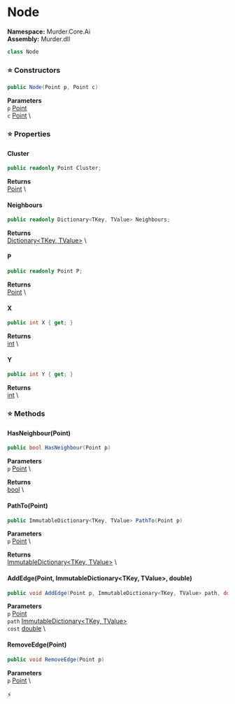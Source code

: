 # Node

**Namespace:** Murder.Core.Ai \
**Assembly:** Murder.dll

```csharp
class Node
```

### ⭐ Constructors
```csharp
public Node(Point p, Point c)
```

**Parameters** \
`p` [Point](/Murder/Core/Geometry/Point.html) \
`c` [Point](/Murder/Core/Geometry/Point.html) \

### ⭐ Properties
#### Cluster
```csharp
public readonly Point Cluster;
```

**Returns** \
[Point](/Murder/Core/Geometry/Point.html) \
#### Neighbours
```csharp
public readonly Dictionary<TKey, TValue> Neighbours;
```

**Returns** \
[Dictionary\<TKey, TValue\>](https://learn.microsoft.com/en-us/dotnet/api/System.Collections.Generic.Dictionary-2?view=net-7.0) \
#### P
```csharp
public readonly Point P;
```

**Returns** \
[Point](/Murder/Core/Geometry/Point.html) \
#### X
```csharp
public int X { get; }
```

**Returns** \
[int](https://learn.microsoft.com/en-us/dotnet/api/System.Int32?view=net-7.0) \
#### Y
```csharp
public int Y { get; }
```

**Returns** \
[int](https://learn.microsoft.com/en-us/dotnet/api/System.Int32?view=net-7.0) \
### ⭐ Methods
#### HasNeighbour(Point)
```csharp
public bool HasNeighbour(Point p)
```

**Parameters** \
`p` [Point](/Murder/Core/Geometry/Point.html) \

**Returns** \
[bool](https://learn.microsoft.com/en-us/dotnet/api/System.Boolean?view=net-7.0) \

#### PathTo(Point)
```csharp
public ImmutableDictionary<TKey, TValue> PathTo(Point p)
```

**Parameters** \
`p` [Point](/Murder/Core/Geometry/Point.html) \

**Returns** \
[ImmutableDictionary\<TKey, TValue\>](https://learn.microsoft.com/en-us/dotnet/api/System.Collections.Immutable.ImmutableDictionary-2?view=net-7.0) \

#### AddEdge(Point, ImmutableDictionary<TKey, TValue>, double)
```csharp
public void AddEdge(Point p, ImmutableDictionary<TKey, TValue> path, double cost)
```

**Parameters** \
`p` [Point](/Murder/Core/Geometry/Point.html) \
`path` [ImmutableDictionary\<TKey, TValue\>](https://learn.microsoft.com/en-us/dotnet/api/System.Collections.Immutable.ImmutableDictionary-2?view=net-7.0) \
`cost` [double](https://learn.microsoft.com/en-us/dotnet/api/System.Double?view=net-7.0) \

#### RemoveEdge(Point)
```csharp
public void RemoveEdge(Point p)
```

**Parameters** \
`p` [Point](/Murder/Core/Geometry/Point.html) \



⚡